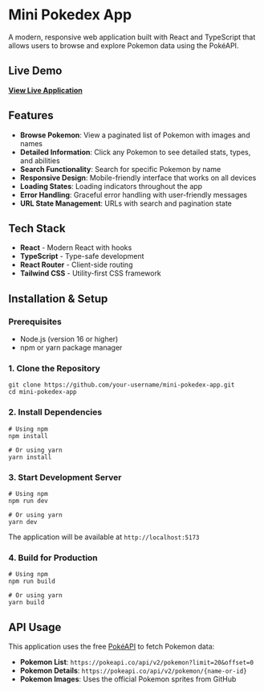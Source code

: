# Mini Pokedex App

A modern, responsive web application built with React and TypeScript that allows users to browse and explore Pokemon data using the PokéAPI.

## Live Demo

**[View Live Application](https://mini-pokedex-app-six.vercel.app/)**

## Features

- **Browse Pokemon**: View a paginated list of Pokemon with images and names
- **Detailed Information**: Click any Pokemon to see detailed stats, types, and abilities
- **Search Functionality**: Search for specific Pokemon by name
- **Responsive Design**: Mobile-friendly interface that works on all devices
- **Loading States**: Loading indicators throughout the app
- **Error Handling**: Graceful error handling with user-friendly messages
- **URL State Management**: URLs with search and pagination state

## Tech Stack

- **React** - Modern React with hooks
- **TypeScript** - Type-safe development
- **React Router** - Client-side routing
- **Tailwind CSS** - Utility-first CSS framework

## Installation & Setup

### Prerequisites

- Node.js (version 16 or higher)
- npm or yarn package manager

### 1. Clone the Repository

```
git clone https://github.com/your-username/mini-pokedex-app.git
cd mini-pokedex-app
```

### 2. Install Dependencies

```
# Using npm
npm install

# Or using yarn
yarn install
```

### 3. Start Development Server

```
# Using npm
npm run dev

# Or using yarn
yarn dev
```

The application will be available at `http://localhost:5173`

### 4. Build for Production

```
# Using npm
npm run build

# Or using yarn
yarn build
```

## API Usage

This application uses the free [PokéAPI](https://pokeapi.co/) to fetch Pokemon data:

- **Pokemon List**: `https://pokeapi.co/api/v2/pokemon?limit=20&offset=0`
- **Pokemon Details**: `https://pokeapi.co/api/v2/pokemon/{name-or-id}`
- **Pokemon Images**: Uses the official Pokemon sprites from GitHub

